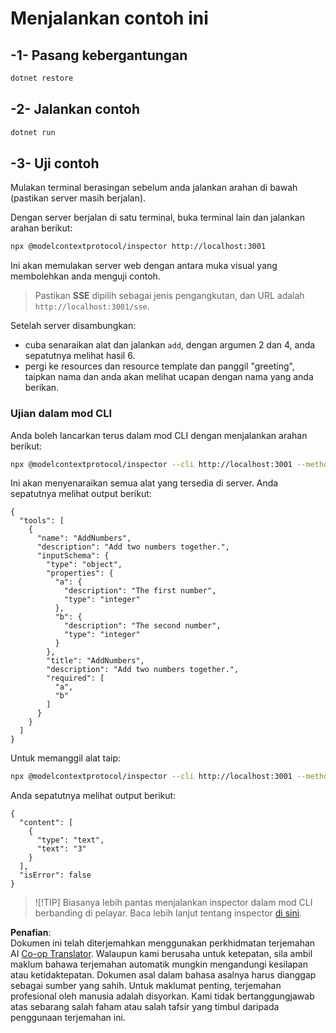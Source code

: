 <!--
CO_OP_TRANSLATOR_METADATA:
{
  "original_hash": "2a58caa6e11faa09470b7f81e6729652",
  "translation_date": "2025-07-13T20:11:11+00:00",
  "source_file": "03-GettingStarted/05-sse-server/solution/dotnet/README.md",
  "language_code": "ms"
}
-->
# Menjalankan contoh ini

## -1- Pasang kebergantungan

```bash
dotnet restore
```

## -2- Jalankan contoh

```bash
dotnet run
```

## -3- Uji contoh

Mulakan terminal berasingan sebelum anda jalankan arahan di bawah (pastikan server masih berjalan).

Dengan server berjalan di satu terminal, buka terminal lain dan jalankan arahan berikut:

```bash
npx @modelcontextprotocol/inspector http://localhost:3001
```

Ini akan memulakan server web dengan antara muka visual yang membolehkan anda menguji contoh.

> Pastikan **SSE** dipilih sebagai jenis pengangkutan, dan URL adalah `http://localhost:3001/sse`.

Setelah server disambungkan:

- cuba senaraikan alat dan jalankan `add`, dengan argumen 2 dan 4, anda sepatutnya melihat hasil 6.
- pergi ke resources dan resource template dan panggil "greeting", taipkan nama dan anda akan melihat ucapan dengan nama yang anda berikan.

### Ujian dalam mod CLI

Anda boleh lancarkan terus dalam mod CLI dengan menjalankan arahan berikut:

```bash 
npx @modelcontextprotocol/inspector --cli http://localhost:3001 --method tools/list
```

Ini akan menyenaraikan semua alat yang tersedia di server. Anda sepatutnya melihat output berikut:

```text
{
  "tools": [
    {
      "name": "AddNumbers",
      "description": "Add two numbers together.",
      "inputSchema": {
        "type": "object",
        "properties": {
          "a": {
            "description": "The first number",
            "type": "integer"
          },
          "b": {
            "description": "The second number",
            "type": "integer"
          }
        },
        "title": "AddNumbers",
        "description": "Add two numbers together.",
        "required": [
          "a",
          "b"
        ]
      }
    }
  ]
}
```

Untuk memanggil alat taip:

```bash
npx @modelcontextprotocol/inspector --cli http://localhost:3001 --method tools/call --tool-name AddNumbers --tool-arg a=1 --tool-arg b=2
```

Anda sepatutnya melihat output berikut:

```text
{
  "content": [
    {
      "type": "text",
      "text": "3"
    }
  ],
  "isError": false
}
```

> ![!TIP]
> Biasanya lebih pantas menjalankan inspector dalam mod CLI berbanding di pelayar.
> Baca lebih lanjut tentang inspector [di sini](https://github.com/modelcontextprotocol/inspector).

**Penafian**:  
Dokumen ini telah diterjemahkan menggunakan perkhidmatan terjemahan AI [Co-op Translator](https://github.com/Azure/co-op-translator). Walaupun kami berusaha untuk ketepatan, sila ambil maklum bahawa terjemahan automatik mungkin mengandungi kesilapan atau ketidaktepatan. Dokumen asal dalam bahasa asalnya harus dianggap sebagai sumber yang sahih. Untuk maklumat penting, terjemahan profesional oleh manusia adalah disyorkan. Kami tidak bertanggungjawab atas sebarang salah faham atau salah tafsir yang timbul daripada penggunaan terjemahan ini.